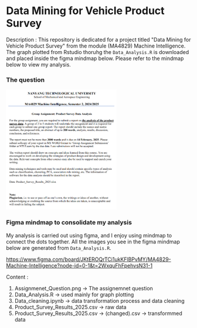 # Data Mining for Vehicle Product Survey 

Description : This repository is dedicated for a project titled "Data Mining for Vehicle Product Survey" from the module (MA4829) Machine Intelligence. The graph plotted from Rstudio thoruhg the `Data_Analysis.R` is downloaded and placed inside the figma mindmap below. Please refer to the mindmap below to view my analysis.

### The question
<img src= "Assignemnt_Question.png" height = "60%" width = "60%">

### Figma mindmap to consolidate my analysis 

My analysis is carried out using figma, and I enjoy using mindmap to connect the dots together. All the images you see in the figma mindmap below are generated from `Data_Analysis.R`.

https://www.figma.com/board/JKtEROQrTCi1ukKFlBPvMY/MA4829-Machine-Intelligence?node-id=0-1&t=2WxquFhFpehvsN31-1

Content : 
1. Assignmenet_Question.png -> The assignemnet question
2. Data_Analysis.R -> used mainly for graph plotting
3. Data_cleaning.ipynb -> data transformation process and data cleaning
4. Product_Survey_Results_2025.csv -> raw data
5. Product_Survey_Results_2025.csv -> (changed).csv -> transformmed data

